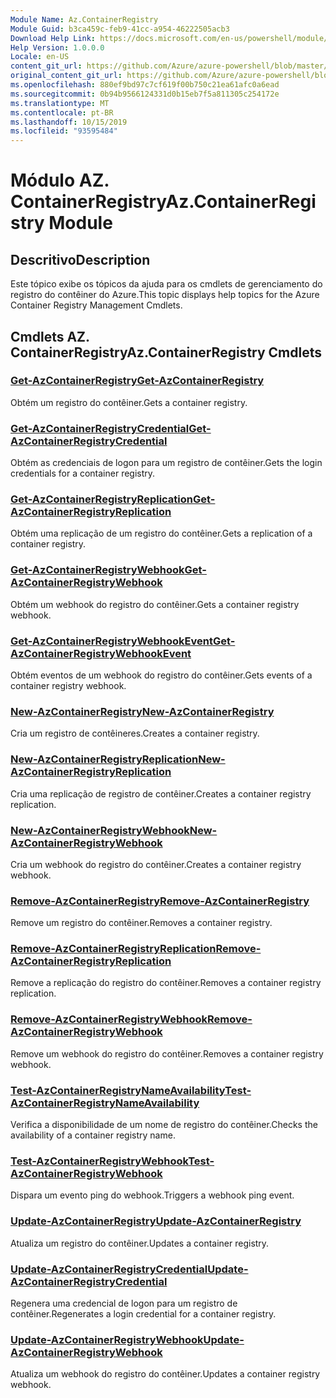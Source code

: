 ```yaml
---
Module Name: Az.ContainerRegistry
Module Guid: b3ca459c-feb9-41cc-a954-46222505acb3
Download Help Link: https://docs.microsoft.com/en-us/powershell/module/az.containerregistry
Help Version: 1.0.0.0
Locale: en-US
content_git_url: https://github.com/Azure/azure-powershell/blob/master/src/ContainerRegistry/ContainerRegistry/help/Az.ContainerRegistry.md
original_content_git_url: https://github.com/Azure/azure-powershell/blob/master/src/ContainerRegistry/ContainerRegistry/help/Az.ContainerRegistry.md
ms.openlocfilehash: 880ef9bd97c7cf619f00b750c21ea61afc0a6ead
ms.sourcegitcommit: 0b94b9566124331d0b15eb7f5a811305c254172e
ms.translationtype: MT
ms.contentlocale: pt-BR
ms.lasthandoff: 10/15/2019
ms.locfileid: "93595484"
---
```

# <span data-ttu-id="c4c41-101">Módulo AZ. ContainerRegistry</span><span class="sxs-lookup"><span data-stu-id="c4c41-101">Az.ContainerRegistry Module</span></span>
## <span data-ttu-id="c4c41-102">Descritivo</span><span class="sxs-lookup"><span data-stu-id="c4c41-102">Description</span></span>
<span data-ttu-id="c4c41-103">Este tópico exibe os tópicos da ajuda para os cmdlets de gerenciamento do registro do contêiner do Azure.</span><span class="sxs-lookup"><span data-stu-id="c4c41-103">This topic displays help topics for the Azure Container Registry Management Cmdlets.</span></span>

## <span data-ttu-id="c4c41-104">Cmdlets AZ. ContainerRegistry</span><span class="sxs-lookup"><span data-stu-id="c4c41-104">Az.ContainerRegistry Cmdlets</span></span>
### [<span data-ttu-id="c4c41-105">Get-AzContainerRegistry</span><span class="sxs-lookup"><span data-stu-id="c4c41-105">Get-AzContainerRegistry</span></span>](Get-AzContainerRegistry.md)
<span data-ttu-id="c4c41-106">Obtém um registro do contêiner.</span><span class="sxs-lookup"><span data-stu-id="c4c41-106">Gets a container registry.</span></span>

### [<span data-ttu-id="c4c41-107">Get-AzContainerRegistryCredential</span><span class="sxs-lookup"><span data-stu-id="c4c41-107">Get-AzContainerRegistryCredential</span></span>](Get-AzContainerRegistryCredential.md)
<span data-ttu-id="c4c41-108">Obtém as credenciais de logon para um registro de contêiner.</span><span class="sxs-lookup"><span data-stu-id="c4c41-108">Gets the login credentials for a container registry.</span></span>

### [<span data-ttu-id="c4c41-109">Get-AzContainerRegistryReplication</span><span class="sxs-lookup"><span data-stu-id="c4c41-109">Get-AzContainerRegistryReplication</span></span>](Get-AzContainerRegistryReplication.md)
<span data-ttu-id="c4c41-110">Obtém uma replicação de um registro do contêiner.</span><span class="sxs-lookup"><span data-stu-id="c4c41-110">Gets a replication of a container registry.</span></span>

### [<span data-ttu-id="c4c41-111">Get-AzContainerRegistryWebhook</span><span class="sxs-lookup"><span data-stu-id="c4c41-111">Get-AzContainerRegistryWebhook</span></span>](Get-AzContainerRegistryWebhook.md)
<span data-ttu-id="c4c41-112">Obtém um webhook do registro do contêiner.</span><span class="sxs-lookup"><span data-stu-id="c4c41-112">Gets a container registry webhook.</span></span>

### [<span data-ttu-id="c4c41-113">Get-AzContainerRegistryWebhookEvent</span><span class="sxs-lookup"><span data-stu-id="c4c41-113">Get-AzContainerRegistryWebhookEvent</span></span>](Get-AzContainerRegistryWebhookEvent.md)
<span data-ttu-id="c4c41-114">Obtém eventos de um webhook do registro do contêiner.</span><span class="sxs-lookup"><span data-stu-id="c4c41-114">Gets events of a container registry webhook.</span></span>

### [<span data-ttu-id="c4c41-115">New-AzContainerRegistry</span><span class="sxs-lookup"><span data-stu-id="c4c41-115">New-AzContainerRegistry</span></span>](New-AzContainerRegistry.md)
<span data-ttu-id="c4c41-116">Cria um registro de contêineres.</span><span class="sxs-lookup"><span data-stu-id="c4c41-116">Creates a container registry.</span></span>

### [<span data-ttu-id="c4c41-117">New-AzContainerRegistryReplication</span><span class="sxs-lookup"><span data-stu-id="c4c41-117">New-AzContainerRegistryReplication</span></span>](New-AzContainerRegistryReplication.md)
<span data-ttu-id="c4c41-118">Cria uma replicação de registro de contêiner.</span><span class="sxs-lookup"><span data-stu-id="c4c41-118">Creates a container registry replication.</span></span>

### [<span data-ttu-id="c4c41-119">New-AzContainerRegistryWebhook</span><span class="sxs-lookup"><span data-stu-id="c4c41-119">New-AzContainerRegistryWebhook</span></span>](New-AzContainerRegistryWebhook.md)
<span data-ttu-id="c4c41-120">Cria um webhook do registro do contêiner.</span><span class="sxs-lookup"><span data-stu-id="c4c41-120">Creates a container registry webhook.</span></span>

### [<span data-ttu-id="c4c41-121">Remove-AzContainerRegistry</span><span class="sxs-lookup"><span data-stu-id="c4c41-121">Remove-AzContainerRegistry</span></span>](Remove-AzContainerRegistry.md)
<span data-ttu-id="c4c41-122">Remove um registro do contêiner.</span><span class="sxs-lookup"><span data-stu-id="c4c41-122">Removes a container registry.</span></span>

### [<span data-ttu-id="c4c41-123">Remove-AzContainerRegistryReplication</span><span class="sxs-lookup"><span data-stu-id="c4c41-123">Remove-AzContainerRegistryReplication</span></span>](Remove-AzContainerRegistryReplication.md)
<span data-ttu-id="c4c41-124">Remove a replicação do registro do contêiner.</span><span class="sxs-lookup"><span data-stu-id="c4c41-124">Removes a container registry replication.</span></span>

### [<span data-ttu-id="c4c41-125">Remove-AzContainerRegistryWebhook</span><span class="sxs-lookup"><span data-stu-id="c4c41-125">Remove-AzContainerRegistryWebhook</span></span>](Remove-AzContainerRegistryWebhook.md)
<span data-ttu-id="c4c41-126">Remove um webhook do registro do contêiner.</span><span class="sxs-lookup"><span data-stu-id="c4c41-126">Removes a container registry webhook.</span></span>

### [<span data-ttu-id="c4c41-127">Test-AzContainerRegistryNameAvailability</span><span class="sxs-lookup"><span data-stu-id="c4c41-127">Test-AzContainerRegistryNameAvailability</span></span>](Test-AzContainerRegistryNameAvailability.md)
<span data-ttu-id="c4c41-128">Verifica a disponibilidade de um nome de registro do contêiner.</span><span class="sxs-lookup"><span data-stu-id="c4c41-128">Checks the availability of a container registry name.</span></span>

### [<span data-ttu-id="c4c41-129">Test-AzContainerRegistryWebhook</span><span class="sxs-lookup"><span data-stu-id="c4c41-129">Test-AzContainerRegistryWebhook</span></span>](Test-AzContainerRegistryWebhook.md)
<span data-ttu-id="c4c41-130">Dispara um evento ping do webhook.</span><span class="sxs-lookup"><span data-stu-id="c4c41-130">Triggers a webhook ping event.</span></span>

### [<span data-ttu-id="c4c41-131">Update-AzContainerRegistry</span><span class="sxs-lookup"><span data-stu-id="c4c41-131">Update-AzContainerRegistry</span></span>](Update-AzContainerRegistry.md)
<span data-ttu-id="c4c41-132">Atualiza um registro do contêiner.</span><span class="sxs-lookup"><span data-stu-id="c4c41-132">Updates a container registry.</span></span>

### [<span data-ttu-id="c4c41-133">Update-AzContainerRegistryCredential</span><span class="sxs-lookup"><span data-stu-id="c4c41-133">Update-AzContainerRegistryCredential</span></span>](Update-AzContainerRegistryCredential.md)
<span data-ttu-id="c4c41-134">Regenera uma credencial de logon para um registro de contêiner.</span><span class="sxs-lookup"><span data-stu-id="c4c41-134">Regenerates a login credential for a container registry.</span></span>

### [<span data-ttu-id="c4c41-135">Update-AzContainerRegistryWebhook</span><span class="sxs-lookup"><span data-stu-id="c4c41-135">Update-AzContainerRegistryWebhook</span></span>](Update-AzContainerRegistryWebhook.md)
<span data-ttu-id="c4c41-136">Atualiza um webhook do registro do contêiner.</span><span class="sxs-lookup"><span data-stu-id="c4c41-136">Updates a container registry webhook.</span></span>


